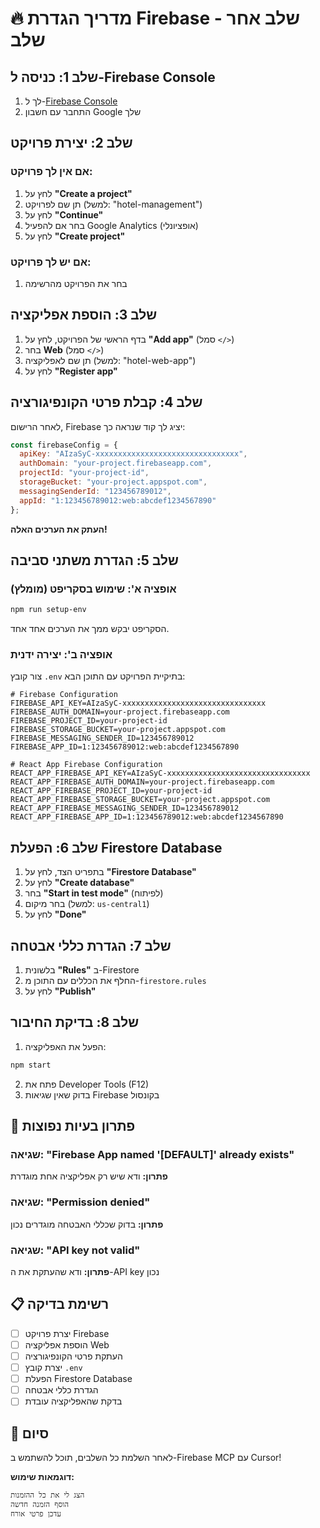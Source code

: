 # 🔥 מדריך הגדרת Firebase - שלב אחר שלב

## שלב 1: כניסה ל-Firebase Console

1. לך ל-[Firebase Console](https://console.firebase.google.com/)
2. התחבר עם חשבון Google שלך

## שלב 2: יצירת פרויקט

### אם אין לך פרויקט:
1. לחץ על **"Create a project"**
2. תן שם לפרויקט (למשל: "hotel-management")
3. לחץ על **"Continue"**
4. בחר אם להפעיל Google Analytics (אופציונלי)
5. לחץ על **"Create project"**

### אם יש לך פרויקט:
1. בחר את הפרויקט מהרשימה

## שלב 3: הוספת אפליקציה

1. בדף הראשי של הפרויקט, לחץ על **"Add app"** (סמל `</>`)
2. בחר **Web** (סמל `</>`)
3. תן שם לאפליקציה (למשל: "hotel-web-app")
4. לחץ על **"Register app"**

## שלב 4: קבלת פרטי הקונפיגורציה

לאחר הרישום, Firebase יציג לך קוד שנראה כך:

```javascript
const firebaseConfig = {
  apiKey: "AIzaSyC-xxxxxxxxxxxxxxxxxxxxxxxxxxxxxxxx",
  authDomain: "your-project.firebaseapp.com",
  projectId: "your-project-id",
  storageBucket: "your-project.appspot.com",
  messagingSenderId: "123456789012",
  appId: "1:123456789012:web:abcdef1234567890"
};
```

**העתק את הערכים האלה!**

## שלב 5: הגדרת משתני סביבה

### אופציה א': שימוש בסקריפט (מומלץ)
```bash
npm run setup-env
```
הסקריפט יבקש ממך את הערכים אחד אחד.

### אופציה ב': יצירה ידנית
צור קובץ `.env` בתיקיית הפרויקט עם התוכן הבא:

```env
# Firebase Configuration
FIREBASE_API_KEY=AIzaSyC-xxxxxxxxxxxxxxxxxxxxxxxxxxxxxxxx
FIREBASE_AUTH_DOMAIN=your-project.firebaseapp.com
FIREBASE_PROJECT_ID=your-project-id
FIREBASE_STORAGE_BUCKET=your-project.appspot.com
FIREBASE_MESSAGING_SENDER_ID=123456789012
FIREBASE_APP_ID=1:123456789012:web:abcdef1234567890

# React App Firebase Configuration
REACT_APP_FIREBASE_API_KEY=AIzaSyC-xxxxxxxxxxxxxxxxxxxxxxxxxxxxxxxx
REACT_APP_FIREBASE_AUTH_DOMAIN=your-project.firebaseapp.com
REACT_APP_FIREBASE_PROJECT_ID=your-project-id
REACT_APP_FIREBASE_STORAGE_BUCKET=your-project.appspot.com
REACT_APP_FIREBASE_MESSAGING_SENDER_ID=123456789012
REACT_APP_FIREBASE_APP_ID=1:123456789012:web:abcdef1234567890
```

## שלב 6: הפעלת Firestore Database

1. בתפריט הצד, לחץ על **"Firestore Database"**
2. לחץ על **"Create database"**
3. בחר **"Start in test mode"** (לפיתוח)
4. בחר מיקום (למשל: `us-central1`)
5. לחץ על **"Done"**

## שלב 7: הגדרת כללי אבטחה

1. בלשונית **"Rules"** ב-Firestore
2. החלף את הכללים עם התוכן מ-`firestore.rules`
3. לחץ על **"Publish"**

## שלב 8: בדיקת החיבור

1. הפעל את האפליקציה:
```bash
npm start
```

2. פתח את Developer Tools (F12)
3. בדוק שאין שגיאות Firebase בקונסול

## 🔧 פתרון בעיות נפוצות

### שגיאה: "Firebase App named '[DEFAULT]' already exists"
**פתרון:** ודא שיש רק אפליקציה אחת מוגדרת

### שגיאה: "Permission denied"
**פתרון:** בדוק שכללי האבטחה מוגדרים נכון

### שגיאה: "API key not valid"
**פתרון:** ודא שהעתקת את ה-API key נכון

## 📋 רשימת בדיקה

- [ ] יצרת פרויקט Firebase
- [ ] הוספת אפליקציה Web
- [ ] העתקת פרטי הקונפיגורציה
- [ ] יצרת קובץ `.env`
- [ ] הפעלת Firestore Database
- [ ] הגדרת כללי אבטחה
- [ ] בדקת שהאפליקציה עובדת

## 🎉 סיום

לאחר השלמת כל השלבים, תוכל להשתמש ב-Firebase MCP עם Cursor!

**דוגמאות שימוש:**
```
הצג לי את כל ההזמנות
הוסף הזמנה חדשה
עדכן פרטי אורח
``` 